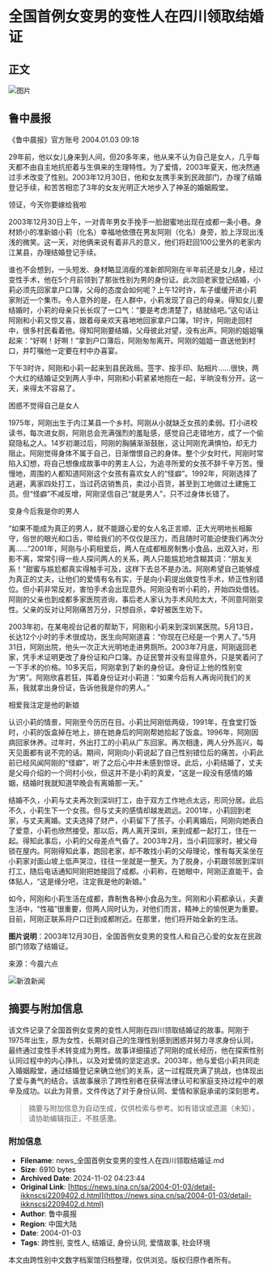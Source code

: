 # 全国首例女变男的变性人在四川领取结婚证

## 正文

![图片](https://n.sinaimg.cn/sinakd10200/360/w180h180/20221208/761a-b3583e0cab836172ee79a6e6e424e011.jpg)

## 鲁中晨报

《鲁中晨报》官方账号 2004.01.03 09:18

29年前，他以女儿身来到人间，但20多年来，他从来不认为自己是女人，几乎每天都不由自主地抗拒着与生俱来的生理特性。为了爱情，2003年夏天，他决然通过手术改变了性别。2003年12月30日，他和女友携手来到民政部门，办理了结婚登记手续，和苦苦相恋了3年的女友光明正大地步入了神圣的婚姻殿堂。

领证，今天你要嫁给我啦

2003年12月30日上午，一对青年男女手挽手一脸甜蜜地出现在成都一条小巷。身材娇小的准新娘小莉（化名）幸福地依偎在男友阿刚（化名）身旁，脸上浮现出浅浅的微笑。这一天，对他俩来说有着非凡的意义，他们将赶回100公里外的老家内江某县，办理结婚登记手续。

谁也不会想到，一头短发、身材略显消瘦的准新郎阿刚在半年前还是女儿身，经过变性手术，他在5个月前领到了那张性别为男的身份证。此次回老家登记结婚，小莉必须先回家拿户口簿，父母的态度会如何呢？上午12时许，车子缓缓开进小莉家附近一个集市。令人意外的是，在人群中，小莉发现了自己的母亲。得知女儿要结婚时，小莉的母亲只长长叹了一口气：“要是考虑清楚了，结就结吧。”这句话让阿刚和小莉又惊又喜，跟着母亲欢天喜地地回家拿户口簿。1时许，阿刚走回村中，很多村民看着他。得知阿刚要结婚，父母彼此对望，没有出声。阿刚的姐姐嚷起来：“好啊！好啊！”拿到户口簿后，阿刚匆匆离开。阿刚的姐姐一直送他到村口，并叮嘱他一定要在村中办喜宴。

下午3时许，阿刚和小莉一起来到县民政局。签字、按手印、贴相片……很快，两个大红的结婚证交到两人手中，阿刚和小莉紧紧地抱在一起，半晌没有分开。这一天，来得太不容易了。

困惑不觉得自己是女人

1975年，阿刚出生于内江某县一个乡村。阿刚从小就缺乏女孩的柔弱。打小进校读书，每次进女厕，阿刚总会充满强烈的羞耻感，感觉自己走错地方，成了一个偷窥隐私之人。14岁初潮过后，阿刚的胸脯渐渐鼓胀，这让阿刚充满惧怕，却无力阻止。阿刚觉得身体不属于自己，日渐憎恨自己的身体。整个少女时代，阿刚时常陷入幻想，将自己想像成故事中的男主人公，为追寻所爱的女孩不辞千辛万苦。慢慢地，周围的人都知道阿刚这个女孩有喜欢女人的“怪癖”。1992年，阿刚选择了逃避，离家四处打工，当过药店销售员，卖过小百货，甚至到工地做过土建施工员。但“怪癖”不减反增，阿刚坚信自己“就是男人”，只不过身体长错了。

变身今后我是你的男人

“如果不能成为真正的男人，就不能跟心爱的女人名正言顺、正大光明地长相厮守，俗世的眼光和口舌，带给我们的不仅仅是压力，而且随时可能迫使我们再次分离……”2001年，阿刚与小莉相爱后，两人在成都租房制售小食品，出双入对，形影不离，常常引得一些人探问两人的关系，两人只能尴尬地含糊其词：“朋友关系！”甜蜜与尴尬都真实得触手可及，这样下去总不是办法。阿刚希望自己能够成为真正的丈夫，让他们的爱情有名有实，于是向小莉提出做变性手术，矫正性别错位。但小莉非常反对，害怕手术会出现意外。阿刚没有听小莉的，开始四处借钱。阿刚的父亲也到成都多家医院咨询，事后老人家认为手术风险太大，不同意阿刚变性。父亲的反对让阿刚痛苦万分，只想自杀，幸好被医生劝下。

2003年初，在某电视台记者的帮助下，阿刚和小莉来到深圳某医院。5月13日，长达12个小时的手术很成功，医生向阿刚道喜：“你现在已经是一个男人了。”5月31日，阿刚出院，他头一次正大光明地走进男厕所。2003年7月底，阿刚返回老家，凭手术证明更改了身份证和户口簿。办证民警并没有显得意外，只是笑着问了一下手术的价格。10多天后，阿刚拿到了新的身份证。身份证上他的性别变为“男”。阿刚欣喜若狂，挥着身份证对小莉道：“如果今后有人再询问我们的关系，我就拿出身份证，告诉他我是你的男人。”

相爱我注定是他的新娘

认识小莉的情景，阿刚至今历历在目。小莉比阿刚低两级，1991年，在食堂打饭时，小莉的饭盒掉在地上，排在她身后的阿刚帮她拾起了饭盒。1996年，阿刚因病回家休养。过年时，外出打工的小莉从广东回家。再次相逢，两人分外高兴，每天见面都有说不完的话。期间，阿刚向小莉说起了自己性别错位后的痛苦。小莉此前已经风闻阿刚的“怪癖”，听了之后心中并未感到惊讶。此后，小莉结婚了，丈夫是父母介绍的一个同村小伙，但这并不是小莉的真爱，“这是一段没有感情的婚姻，结婚时我就知道早晚会有离婚那一天。”

结婚不久，小莉与丈夫再次到深圳打工，由于双方工作地点太远，形同分居。此后不久，小莉生下一个女孩。但与丈夫的感情却越发疏远。2001年，小莉回到老家，与丈夫离婚。丈夫选择了财产，小莉留下了孩子。小莉离婚后，阿刚向她表白了爱意，小莉也欣然接受。那以后，两人离开深圳，来到成都一起打工，住在一起。得知此事后，小莉的父母差点气昏了。2003年2月，当小莉回家时，被父母锁在屋内。阿刚得知此事，跑回老家，却不敢找小莉的父母理论，惟有每天呆坐在小莉家对面山坡上低声哭泣，往往一坐就是一整天。为了脱身，小莉跟邻居到深圳打工，随后电话通知阿刚把她接回了成都。小莉称，在她眼中，阿刚正直能干，会体贴人，“这是缘分吧，注定我是他的新娘。”

如今，阿刚和小莉生活在成都，靠制售各种小食品为生。阿刚和小莉都承认，夫妻生活中，“性福”很重要，但两人同时认为，对他们而言，精神上的愉悦更为重要。目前，阿刚正联系将户口迁到成都附近。在那里，他们将开始全新的生活。

**图片说明**：2003年12月30日，全国首例女变男的变性人和自己心爱的女友在民政部门领取了结婚证。

来源：今晨六点

![新浪新闻](https://n.sinaimg.cn/default/80905340/20200331/sinalogo.png)

## 摘要与附加信息

该文件记录了全国首例女变男的变性人阿刚在四川领取结婚证的故事。阿刚于1975年出生，原为女性，长期对自己的生理性别感到困惑并努力寻求身份认同，最终通过变性手术转变成为男性。故事详细描述了阿刚的成长经历，他在探索性别认同过程中的内心挣扎，以及对爱情的坚定追求。2003年，他与爱侣小莉共同走入婚姻殿堂，通过结婚登记来确立他们的关系，这一过程既充满了挑战，也体现出了爱与勇气的结合。该故事展示了跨性别者在获得法律认可和家庭支持过程中的艰辛及成功。以此为背景，文件传达了对于身份认同、爱情和家庭承诺的深刻思考。

> 摘要与附加信息为自动生成，仅供检索与参考。如有错误或遗漏（未知），请协助编辑指正，不胜感激。

### 附加信息

- **Filename**: news_全国首例女变男的变性人在四川领取结婚证.md
- **Size**: 6910 bytes
- **Archived Date**: 2024-11-02 04:23:44
- **Original Link**: [https://news.sina.cn/sa/2004-01-03/detail-ikknscsi2209402.d.html](https://news.sina.cn/sa/2004-01-03/detail-ikknscsi2209402.d.html)
- **Author**: 鲁中晨报
- **Region**: 中国大陆
- **Date**: 2004-01-03
- **Tags**: 跨性别, 变性人, 结婚证, 身份认同, 爱情故事, 社会环境

本文由跨性别中文数字档案馆归档整理，仅供浏览。版权归原作者所有。